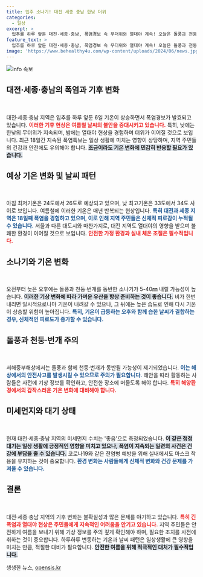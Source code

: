 ```yaml
---
title: 입추 소나기! 대전 세종 충남 한낮 더위
categories:
  - 일상
excerpt: >
  입추를 하루 앞둔 대전·세종·충남, 폭염경보 속 무더위와 열대야 계속! 오늘은 돌풍과 천둥을 동반한 소나기가 예상되며, 체감온도는 35도 이상으로 상승할 것으로 보인다. 여름의 끝자락, 더위에 대비하세요!
feature_text: >
  입추를 하루 앞둔 대전·세종·충남, 폭염경보 속 무더위와 열대야 계속! 오늘은 돌풍과 천둥을 동반한 소나기가 예상되며, 체감온도는 35도 이상으로 상승할 것으로 보인다. 여름의 끝자락, 더위에 대비하세요!
image: 'https://www.behealthy4u.com/wp-content/uploads/2024/06/news.jpg'
---
```


<p><img src="https://www.behealthy4u.com/wp-content/uploads/2024/06/news.jpg" alt="info 속보" /></p>

<h2 data-ke-size="size26">대전·세종·충남의 폭염과 기후 변화</h2>

<p data-ke-size="size16">&nbsp;</p>

<p>대전·세종·충남 지역은 입추를 하루 앞둔 6일 기온이 상승하면서 폭염경보가 발효되고 있습니다. <b><span style="color: #ee2323;">이러한 기후 현상은 여름철 날씨의 불안을 증대시키고 있습니다.</span></b> 특히, 낮에는 한낮의 무더위가 지속되며, 밤에는 열대야 현상을 경험하며 더위가 이어질 것으로 보입니다. 최근 18일간 지속된 폭염특보는 일상 생활에 미치는 영향이 상당하며, 지역 주민들의 건강과 안전에도 유의해야 합니다. <b><span style="background-color: #21538527;">조금이라도 기온 변화에 민감히 반응할 필요가 있습니다.</span></b></p>

<h2 data-ke-size="size26">예상 기온 변화 및 날씨 패턴</h2>

<p data-ke-size="size16">&nbsp;</p>

<p>아침 최저기온은 24도에서 26도로 예상되고 있으며, 낮 최고기온은 33도에서 34도 사이로 보입니다. 여름철에 이러한 기온은 매년 반복되는 현상입니다. <b><span style="color: #1a5490;">특히 대전과 세종 지역은 18일째 폭염을 경험하고 있으며, 이로 인해 지역 주민들은 신체적 피로감이 누적될 수 있습니다.</span></b> 서울과 다른 대도시와 마찬가지로, 대전 지역도 열대야의 영향을 받으며 불쾌한 환경이 이어질 것으로 보입니다. <b><span style="color: #ee2323;">안전한 가정 환경과 실내 체온 조절은 필수적입니다.</span></b></p>

<h2 data-ke-size="size26">소나기와 기온 변화</h2>

<p data-ke-size="size16">&nbsp;</p>

<p>오전부터 늦은 오후에는 돌풍과 천둥·번개를 동반한 소나기가 5-40㎜ 내릴 가능성이 높습니다. <b><span style="background-color: #21538527;">이러한 기상 변화에 따라 가벼운 우산을 항상 준비하는 것이 좋습니다.</span></b> 비가 한번 내리면 일시적으로나마 기온이 내려갈 수 있으나, 그 뒤에는 높은 습도로 인해 다시 기온이 상승할 위험이 높아집니다. <b><span style="color: #1a5490;">특히, 기온이 급등하는 오후와 함께 습한 날씨가 결합하는 경우, 신체적인 피로도가 증가할 수 있습니다.</span></b></p>

<h2 data-ke-size="size26">돌풍과 천둥·번개 주의</h2>

<p data-ke-size="size16">&nbsp;</p>

<p>서해중부해상에서는 돌풍과 함께 천둥·번개가 동반될 가능성이 제기되었습니다. <b><span style="color: #1a5490;">이는 해상에서의 안전사고를 발생시킬 수 있으므로 주의가 필요합니다.</span></b> 해안을 따라 활동하는 사람들은 사전에 기상 정보를 확인하고, 안전한 장소에 머물도록 해야 합니다. <b><span style="color: #ee2323;">특히 해양환경에서의 갑작스러운 기온 변화에 대비해야 합니다.</span></b></p>

<h2 data-ke-size="size26">미세먼지와 대기 상태</h2>

<p data-ke-size="size16">&nbsp;</p>

<p>현재 대전·세종·충남 지역의 미세먼지 수치는 '좋음'으로 측정되었습니다. <b><span style="background-color: #21538527;">이 같은 청정 대기는 일상 생활에 긍정적인 영향을 미치고 있으나, 폭염이 지속되는 일련의 사건은 건강에 부담을 줄 수 있습니다.</span></b> 코로나19와 같은 전염병 예방을 위해 실내에서도 마스크 착용을 유지하는 것이 중요합니다. <b><span style="color: #1a5490;">환경 변화는 사람들에게 신체적 변화와 건강 문제를 가져올 수 있습니다.</span></b></p>

<h2 data-ke-size="size26">결론</h2>

<p data-ke-size="size16">&nbsp;</p>

<p>대전·세종·충남 지역의 기후 변화는 불확실성과 많은 문제를 야기하고 있습니다. <b><span style="color: #ee2323;">특히 긴 폭염과 열대야 현상은 주민들에게 지속적인 어려움을 안기고 있습니다.</span></b> 지역 주민들은 안전하게 여름을 보내기 위해 기상 정보를 주의 깊게 확인해야 하며, 필요한 조치를 사전에 취하는 것이 중요합니다. 하루하루 변동하는 기온과 날씨 패턴은 일상생활에 큰 영향을 미치는 만큼, 적절한 대비가 필요합니다. <b><span style="background-color: #21538527;">안전한 여름을 위해 적극적인 대처가 필수적입니다.</span></b></p>

<p data-ke-size="size16"></p>
생생한 뉴스, <a href="https://opensis.kr" rel="dofollow">opensis.kr</a>



